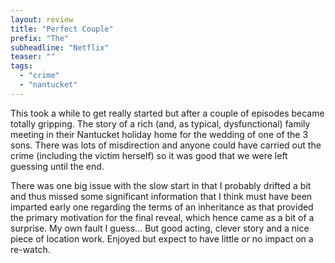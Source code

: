 ```yaml
---
layout: review
title: "Perfect Couple"
prefix: "The"
subheadline: "Netflix"
teaser: ""
tags:
  - "crime"
  - "nantucket"
---
```


This took a while to get really started but after a couple of episodes became totally gripping. The story
of a rich (and, as typical, dysfunctional) family meeting in their Nantucket holiday home for the wedding
of one of the 3 sons. There was lots of misdirection and anyone could have carried out the crime (including
the victim herself) so it was good that we were left guessing until the end.

There was one big issue with the slow start in that I probably drifted a bit and thus missed some significant
information that I think must have been imparted early one regarding the terms of an inheritance as that provided
the primary motivation for the final reveal, which hence came as a bit of a surprise. My own fault I guess... But
good acting, clever story and a nice piece of location work. Enjoyed but expect to have little or no impact on
a re-watch.
